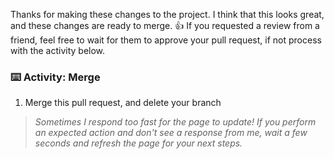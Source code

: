 Thanks for making these changes to the project. I think that this looks great, and these changes are ready to merge. :+1: If you requested a review from a friend, feel free to wait for them to approve your pull request, if not process with the activity below.

### :keyboard: Activity: Merge

1. Merge this pull request, and delete your branch

> _Sometimes I respond too fast for the page to update! If you perform an expected action and don't see a response from me, wait a few seconds and refresh the page for your next steps._
